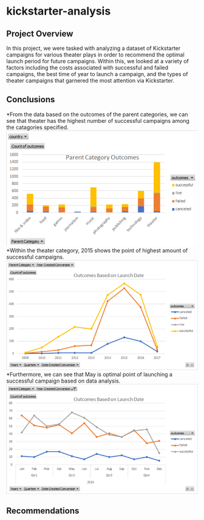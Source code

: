 # kickstarter-analysis
## Project Overview
In this project, we were tasked with analyzing a dataset of Kickstarter campaigns for various theater plays in order to recommend the optimal launch period for future campaigns. Within this, we looked at a variety of factors including the costs associated with successful and failed campaigns, the best time of year to launch a campaign, and the types of theater campaigns that garnered the most attention via Kickstarter.  
## Conclusions
*From the data based on the outcomes of the parent categories, we can see that theater has the highest number of successful campaigns among the catagories specified. ![](https://github.com/Stewartsl17/kickstarter-analysis/blob/master/Parent%20Category.png)
*Within the theater category, 2015 shows the point of highest amount of successful campaigns. ![](https://github.com/Stewartsl17/kickstarter-analysis/blob/master/Outcomes.png)
*Furthermore, we can see that May is optimal point of launching a successful campaign based on data analysis.![](https://github.com/Stewartsl17/kickstarter-analysis/blob/master/Outcomes%20-%20By%20Quarter.png)
## Recommendations
